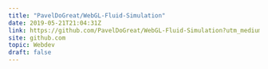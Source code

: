 ```yaml
---
title: "PavelDoGreat/WebGL-Fluid-Simulation"
date: 2019-05-21T21:04:31Z
link: https://github.com/PavelDoGreat/WebGL-Fluid-Simulation?utm_medium=RSS&utm_source=hune
site: github.com
topic: Webdev
draft: false
---
```

